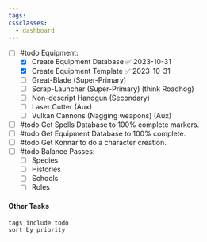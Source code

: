 ```yaml
---
tags: 
cssclasses:
  - dashboard
---
```

- [ ] #todo Equipment:
	- [x] Create Equipment Database ✅ 2023-10-31
	- [x] Create Equipment Template ✅ 2023-10-31
	- [ ] Great-Blade (Super-Primary)
	- [ ] Scrap-Launcher (Super-Primary) (think Roadhog)
	- [ ] Non-descript Handgun (Secondary)
	- [ ] Laser Cutter (Aux)
	- [ ] Vulkan Cannons (Nagging weapons) (Aux)
- [ ] #todo Get Spells Database to 100% complete markers.
- [ ] #todo Get Equipment Database to 100% complete.
- [ ] #todo Get Konnar to do a character creation.
- [ ] #todo Balance Passes:
	- [ ] Species
	- [ ] Histories
	- [ ] Schools
	- [ ] Roles
#### Other Tasks
```tasks
tags include todo
sort by priority
```